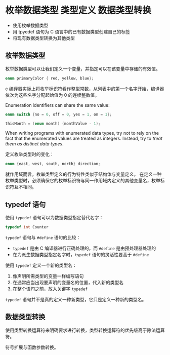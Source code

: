 # 枚举数据类型 类型定义 数据类型转换

- 使用枚举数据类型
- 用 tpyedef 语句为 C 语言中的已有数据类型创建自己的标签
- 将现有数据类型转换为其他类型

## 枚举数据类型

枚举数据类型可以让我们定义一个变量，并指定可以在该变量中存储的有效值。

```c
enum primaryColor { red, yellow, blue};
```

c 编译器实际上将枚举标识符看作整型常数，从列表中的第一个名字开始，编译器依次为这些名字分配起始值为 0 的连续整数值。

Enumeration identifiers can share the same value:

```c
enum switch {no = 0, off = 0, yes = 1, on = 1};
```

```c
thisMonth = (enum month) (monthValue - 1);
```

When writing programs with enumerated data types, try not to rely on the fact that the enumerated values are treated as integers. Instead, try to _treat them as distinct data types_.

定义枚举类型时的变化：

```c
enum {east, west, south, north} direction;
```

就作用域而言，枚举类型定义的行为特性类似于结构体与变量定义。
在定义一种枚举类型时，必须确保它的枚举标识符与同一作用域内定义的其他变量名，枚举标识符互不相同。

## typedef 语句

使用 `typedef` 语句可以为数据类型指定替代名字：

```c
typedef int Counter
```

`typedef` 语句与 `#define` 语句的比较：

- `typedef` 是由 C 编译器进行正确处理的，而 `#define` 是由预处理器处理的
- 在为派生数据类型指定名字时，`typedef` 语句的灵活性要高于 `#define`

使用 `typedef` 定义一个新的类型名：

1. 像声明所需类型的变量一样编写语句
2. 在通常应当出现要声明的变量名的位置，代入新的类型名
3. 在整个语句之前，放入关键字 `typedef`

`typedef` 语句并不是真的定义一种新类型，它只是定义一种新的类型名。

## 数据类型转换

使用类型转换运算符来明确要求进行转换，类型转换运算符的优先级高于除法运算符。

符号扩展与函数参数转换。

